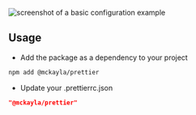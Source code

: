 ![screenshot of a basic configuration example](https://cdn.mckayla.cloud/-/ebe403ce1a964ae394bc09cc416b395e/prettierrc.webp)

<!--
https://ray.so/?title=.prettierrc.json&theme=midnight&spacing=64&background=true&darkMode=true&code=IkBtY2theWxhL3ByZXR0aWVyIg&language=json
-->

## Usage

- Add the package as a dependency to your project

```sh
npm add @mckayla/prettier
```

- Update your .prettierrc.json

```json
"@mckayla/prettier"
```
